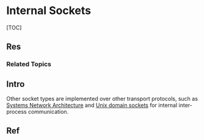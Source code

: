 # Internal Sockets

[TOC]



## Res
### Related Topics




## Intro
Other socket types are implemented over other transport protocols, such as [Systems Network Architecture](https://en.wikipedia.org/wiki/Systems_Network_Architecture) and [Unix domain sockets](https://en.wikipedia.org/wiki/Unix_domain_socket) for internal inter-process communication.



## Ref

